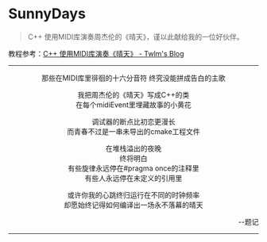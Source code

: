 # SunnyDays
> C++ 使用MIDI库演奏周杰伦的《晴天》，谨以此献给我的一位好伙伴。

教程参考：[C++ 使用MIDI库演奏《晴天》 - Twlm's Blog](https://blog.twlmgatito.cn/posts/cpp-midi-sunnydays//)

---
<center>
那些在MIDI库里徘徊的十六分音符  
终究没能拼成告白的主歌  

我把周杰伦的《晴天》写成C++的类  
在每个midiEvent里埋藏故事的小黄花

调试器的断点比初恋更漫长  
而青春不过是一串未导出的cmake工程文件

在堆栈溢出的夜晚  
终将明白  
有些旋律永远停在#pragma once的注释里  
有些人永远停在未定义的引用里

或许你我的心跳终归运行在不同的时钟频率  
却愿始终记得如何编译出一场永不落幕的晴天  
<p align="right">
--题记
</p>
</center>

---
